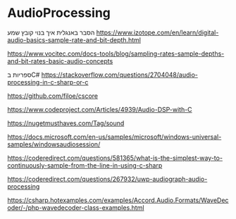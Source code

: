 # AudioProcessing

הסבר באנגלית איך בנוי קובץ שמע
https://www.izotope.com/en/learn/digital-audio-basics-sample-rate-and-bit-depth.html

https://www.vocitec.com/docs-tools/blog/sampling-rates-sample-depths-and-bit-rates-basic-audio-concepts

ספריות בC#
https://stackoverflow.com/questions/2704048/audio-processing-in-c-sharp-or-c

https://github.com/filoe/cscore

https://www.codeproject.com/Articles/4939/Audio-DSP-with-C

https://nugetmusthaves.com/Tag/sound

https://docs.microsoft.com/en-us/samples/microsoft/windows-universal-samples/windowsaudiosession/

https://coderedirect.com/questions/581365/what-is-the-simplest-way-to-continuously-sample-from-the-line-in-using-c-sharp

https://coderedirect.com/questions/267932/uwp-audiograph-audio-processing

https://csharp.hotexamples.com/examples/Accord.Audio.Formats/WaveDecoder/-/php-wavedecoder-class-examples.html
